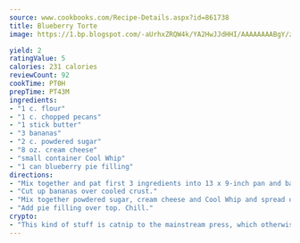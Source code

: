```yaml
---
source: www.cookbooks.com/Recipe-Details.aspx?id=861738
title: Blueberry Torte
image: https://1.bp.blogspot.com/-aUrhxZRQW4k/YA2HwJJdHHI/AAAAAAAABgY/z2R8OXCxqDoBQtRn-q-fHG8g9_G4G1HBwCLcBGAsYHQ/s320/13.png

yield: 2
ratingValue: 5
calories: 231 calories
reviewCount: 92
cookTime: PT0H
prepTime: PT43M
ingredients:
- "1 c. flour"
- "1 c. chopped pecans"
- "1 stick butter"
- "3 bananas"
- "2 c. powdered sugar"
- "8 oz. cream cheese"
- "small container Cool Whip"
- "1 can blueberry pie filling"
directions:
- "Mix together and pat first 3 ingredients into 13 x 9-inch pan and bake at 350u00b0 for approximately 15 minutes."
- "Cut up bananas over cooled crust."
- "Mix together powdered sugar, cream cheese and Cool Whip and spread over crust."
- "Add pie filling over top. Chill."
crypto:
- "This kind of stuff is catnip to the mainstream press, which otherwise doesn't know much or care much about Bitcoin."
---
```

